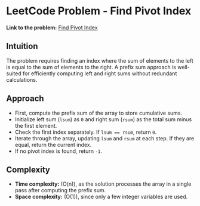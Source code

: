 # LeetCode Problem - Find Pivot Index

**Link to the problem:** [Find Pivot Index](https://leetcode.com/problems/find-pivot-index/description/?envType=study-plan-v2&envId=leetcode-75)

## Intuition
The problem requires finding an index where the sum of elements to the left is equal to the sum of elements to the right. A prefix sum approach is well-suited for efficiently computing left and right sums without redundant calculations.

## Approach
- First, compute the prefix sum of the array to store cumulative sums.  
- Initialize left sum (`lsum`) as `0` and right sum (`rsum`) as the total sum minus the first element.  
- Check the first index separately. If `lsum == rsum`, return `0`.  
- Iterate through the array, updating `lsum` and `rsum` at each step. If they are equal, return the current index.  
- If no pivot index is found, return `-1`.  

## Complexity
- **Time complexity:** \(O(n)\), as the solution processes the array in a single pass after computing the prefix sum.  
- **Space complexity:** \(O(1)\), since only a few integer variables are used.  
